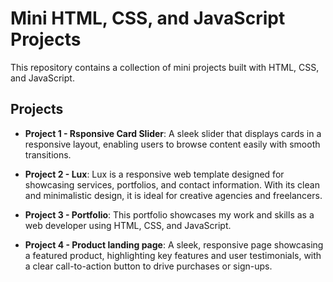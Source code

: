 # Mini HTML, CSS, and JavaScript Projects

This repository contains a collection of mini projects built with HTML, CSS, and JavaScript.

## Projects

- **Project 1 - Rsponsive Card Slider**:
  A sleek slider that displays cards in a responsive layout, enabling users to browse content easily with smooth transitions.
  
- **Project 2 - Lux**:
  Lux is a responsive web template designed for showcasing services, portfolios, and contact information. With its clean and minimalistic design, it is ideal for creative agencies and freelancers.
  
- **Project 3 - Portfolio**:
  This portfolio showcases my work and skills as a web developer using HTML, CSS, and JavaScript.
  
- **Project 4 - Product landing page**:
  A sleek, responsive page showcasing a featured product, highlighting key features and user testimonials, with a clear call-to-action button to drive purchases or sign-ups.
